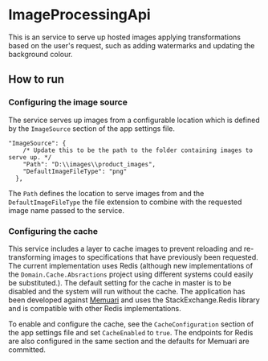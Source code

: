 # ImageProcessingApi

This is an service to serve up hosted images applying transformations based on the user's request, such as adding watermarks and updating the background colour.

## How to run

### Configuring the image source
The service serves up images from a configurable location which is defined by the `ImageSource` section of the app settings file. 
```
"ImageSource": {
    /* Update this to be the path to the folder containing images to serve up. */
    "Path": "D:\\images\\product_images",
    "DefaultImageFileType": "png"
  },
```
The `Path` defines the location to serve images from and the `DefaultImageFileType` the file extension to combine with the requested image name passed to the service.

### Configuring the cache
This service includes a layer to cache images to prevent reloading and re-transforming images to specifications that have previously been  requested. The current implementation uses Redis (although new implementations of the `Domain.Cache.Absractions` project using different systems could easily be substituted.). The default setting for the cache in master is to be disabled and the system will run without the cache. The application has been developed against [Memuari](https://www.memurai.com/) and uses the StackExchange.Redis library and is compatible with other Redis implementations.

To enable and configure the cache, see the `CacheConfiguration` section of the app settings file and set `CacheEnabled` to `true`. The endpoints for Redis are also configured in the same section and the defaults for Memuari are committed. 